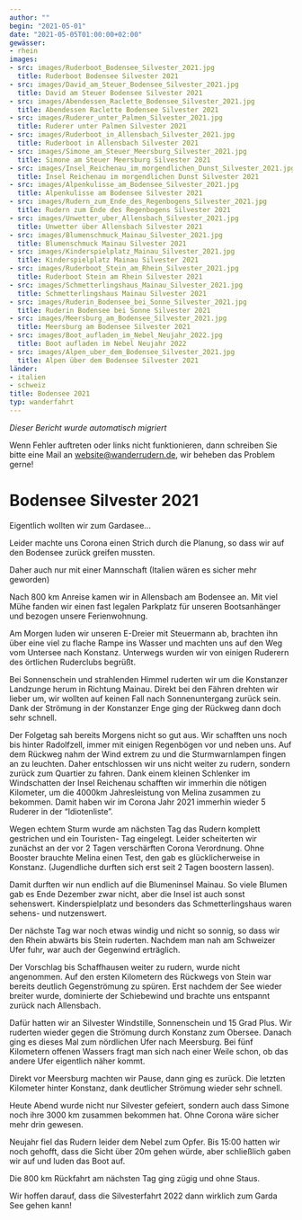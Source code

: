```yaml
---
author: ""
begin: "2021-05-01"
date: "2021-05-05T01:00:00+02:00"
gewässer:
- rhein
images:
- src: images/Ruderboot_Bodensee_Silvester_2021.jpg
  title: Ruderboot Bodensee Silvester 2021
- src: images/David_am_Steuer_Bodensee_Silvester_2021.jpg
  title: David am Steuer Bodensee Silvester 2021
- src: images/Abendessen_Raclette_Bodensee_Silvester_2021.jpg
  title: Abendessen Raclette Bodensee Silvester 2021
- src: images/Ruderer_unter_Palmen_Silvester_2021.jpg
  title: Ruderer unter Palmen Silvester 2021
- src: images/Ruderboot_in_Allensbach_Silvester_2021.jpg
  title: Ruderboot in Allensbach Silvester 2021
- src: images/Simone_am_Steuer_Meersburg_Silvester_2021.jpg
  title: Simone am Steuer Meersburg Silvester 2021
- src: images/Insel_Reichenau_im_morgendlichen_Dunst_Silvester_2021.jpg
  title: Insel Reichenau im morgendlichen Dunst Silvester 2021
- src: images/Alpenkulisse_am_Bodensee_Silvester_2021.jpg
  title: Alpenkulisse am Bodensee Silvester 2021
- src: images/Rudern_zum_Ende_des_Regenbogens_Silvester_2021.jpg
  title: Rudern zum Ende des Regenbogens Silvester 2021
- src: images/Unwetter_uber_Allensbach_Silvester_2021.jpg
  title: Unwetter über Allensbach Silvester 2021
- src: images/Blumenschmuck_Mainau_Silvester_2021.jpg
  title: Blumenschmuck Mainau Silvester 2021
- src: images/Kinderspielplatz_Mainau_Silvester_2021.jpg
  title: Kinderspielplatz Mainau Silvester 2021
- src: images/Ruderboot_Stein_am_Rhein_Silvester_2021.jpg
  title: Ruderboot Stein am Rhein Silvester 2021
- src: images/Schmetterlingshaus_Mainau_Silvester_2021.jpg
  title: Schmetterlingshaus Mainau Silvester 2021
- src: images/Ruderin_Bodensee_bei_Sonne_Silvester_2021.jpg
  title: Ruderin Bodensee bei Sonne Silvester 2021
- src: images/Meersburg_am_Bodensee_Silvester_2021.jpg
  title: Meersburg am Bodensee Silvester 2021
- src: images/Boot_aufladen_im_Nebel_Neujahr_2022.jpg
  title: Boot aufladen im Nebel Neujahr 2022
- src: images/Alpen_uber_dem_Bodensee_Silvester_2021.jpg
  title: Alpen über dem Bodensee Silvester 2021
länder:
- italien
- schweiz
title: Bodensee 2021
typ: wanderfahrt
---
```



*Dieser Bericht wurde automatisch migriert*

Wenn Fehler auftreten oder links nicht funktionieren, dann schreiben Sie bitte eine Mail an website@wanderrudern.de, wir beheben das Problem gerne!



# Bodensee Silvester 2021


Eigentlich wollten wir zum Gardasee...

Leider machte uns Corona einen Strich durch die Planung, so dass wir auf den Bodensee zurück greifen mussten.

Daher auch nur mit einer Mannschaft (Italien wären es sicher mehr geworden)

Nach 800 km Anreise kamen wir in Allensbach am Bodensee an. Mit viel Mühe fanden wir einen fast legalen Parkplatz für unseren Bootsanhänger und bezogen unsere Ferienwohnung.

Am Morgen luden wir unseren E-Dreier mit Steuermann ab, brachten ihn über eine viel zu flache Rampe ins Wasser und machten uns auf den Weg vom Untersee nach Konstanz. Unterwegs wurden wir von einigen Ruderern des örtlichen Ruderclubs begrüßt.

Bei Sonnenschein und strahlenden Himmel ruderten wir um die Konstanzer Landzunge herum in Richtung Mainau. Direkt bei den Fähren drehten wir lieber um, wir wollten auf keinen Fall nach Sonnenuntergang zurück sein. Dank der Strömung in der Konstanzer Enge ging der Rückweg dann doch sehr schnell.

Der Folgetag sah bereits Morgens nicht so gut aus. Wir schafften uns noch bis hinter Radolfzell, immer mit einigen Regenbögen vor und neben uns. Auf dem Rückweg nahm der Wind extrem zu und die Sturmwarnlampen fingen an zu leuchten. Daher entschlossen wir uns nicht weiter zu rudern, sondern zurück zum Quartier zu fahren. Dank einem kleinen Schlenker im Windschatten der Insel Reichenau schafften wir immerhin die nötigen Kilometer, um die 4000km Jahresleistung von Melina zusammen zu bekommen. Damit haben wir im Corona Jahr 2021 immerhin wieder 5 Ruderer in der “Idiotenliste”.

Wegen echtem Sturm wurde am nächsten Tag das Rudern komplett gestrichen und ein Touristen- Tag eingelegt. Leider scheiterten wir zunächst an der vor 2 Tagen verschärften Corona Verordnung. Ohne Booster brauchte Melina einen Test, den gab es glücklicherweise in Konstanz. (Jugendliche durften sich erst seit 2 Tagen boostern lassen).

Damit durften wir nun endlich auf die Blumeninsel Mainau. So viele Blumen gab es Ende Dezember zwar nicht, aber die Insel ist auch sonst sehenswert. Kinderspielplatz und besonders das Schmetterlingshaus waren sehens- und nutzenswert.

Der nächste Tag war noch etwas windig und nicht so sonnig, so dass wir den Rhein abwärts bis Stein ruderten. Nachdem man nah am Schweizer Ufer fuhr, war auch der Gegenwind erträglich.

Der Vorschlag bis Schaffhausen weiter zu rudern, wurde nicht angenommen. Auf den ersten Kilometern des Rückwegs von Stein war bereits deutlich Gegenströmung zu spüren. Erst nachdem der See wieder breiter wurde, dominierte der Schiebewind und brachte uns entspannt zurück nach Allensbach.

Dafür hatten wir an Silvester Windstille, Sonnenschein und 15 Grad Plus. Wir ruderten wieder gegen die Strömung durch Konstanz zum Obersee. Danach ging es dieses Mal zum nördlichen Ufer nach Meersburg. Bei fünf Kilometern offenen Wassers fragt man sich nach einer Weile schon, ob das andere Ufer eigentlich näher kommt.

Direkt vor Meersburg machten wir Pause, dann ging es zurück. Die letzten Kilometer hinter Konstanz, dank deutlicher Strömung wieder sehr schnell.

Heute Abend wurde nicht nur Silvester gefeiert, sondern auch dass Simone noch ihre 3000 km zusammen bekommen hat. Ohne Corona wäre sicher mehr drin gewesen.

Neujahr fiel das Rudern leider dem Nebel zum Opfer. Bis 15:00 hatten wir noch gehofft, dass die Sicht über 20m gehen würde, aber schließlich gaben wir auf und luden das Boot auf.

Die 800 km Rückfahrt am nächsten Tag ging zügig und ohne Staus.

Wir hoffen darauf, dass die Silvesterfahrt 2022 dann wirklich zum Garda See gehen kann!